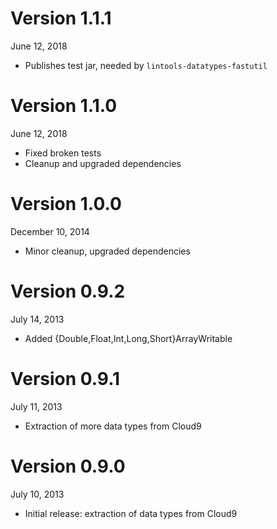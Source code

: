 Version 1.1.1
=============
June 12, 2018

+ Publishes test jar, needed by `lintools-datatypes-fastutil`

Version 1.1.0
=============
June 12, 2018

+ Fixed broken tests
+ Cleanup and upgraded dependencies

Version 1.0.0
=============
December 10, 2014

+ Minor cleanup, upgraded dependencies

Version 0.9.2
=============
July 14, 2013

+ Added {Double,Float,Int,Long,Short}ArrayWritable

Version 0.9.1
=============
July 11, 2013

+ Extraction of more data types from Cloud9

Version 0.9.0
=============
July 10, 2013

+ Initial release: extraction of data types from Cloud9
